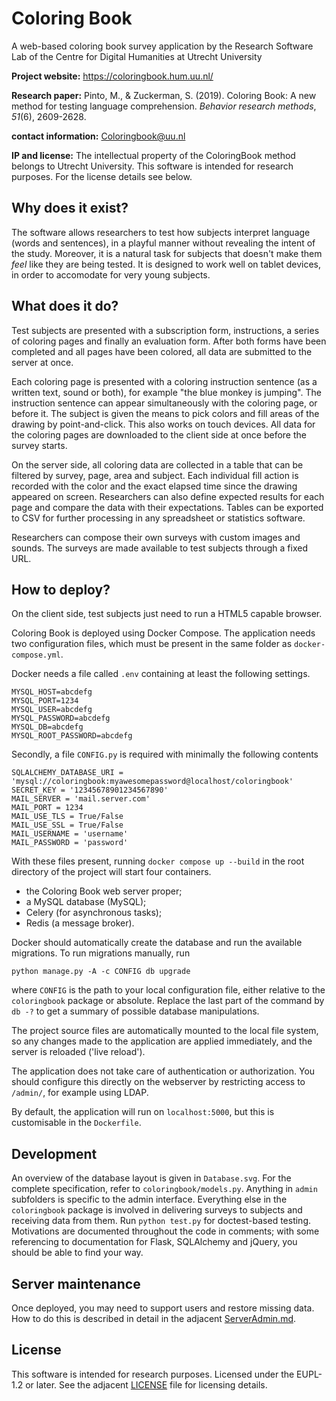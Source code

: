 # Coloring Book

A web-based coloring book survey application
by the Research Software Lab of the Centre for Digital Humanities at Utrecht University

**Project website:** https://coloringbook.hum.uu.nl/

**Research paper:** Pinto, M., & Zuckerman, S. (2019). Coloring Book: A new method for testing language comprehension. _Behavior research methods_, _51_(6), 2609-2628.

**contact information:** Coloringbook@uu.nl

**IP and license:** The intellectual property of the ColoringBook method belongs to Utrecht University. This software is intended for research purposes. For the license details see below.


## Why does it exist?

The software allows researchers to test how subjects interpret language (words and sentences), in a playful manner without revealing the intent of the study. Moreover, it is a natural task for subjects that doesn't make them *feel* like they are being tested. It is designed to work well on tablet devices, in order to accomodate for very young subjects.


## What does it do?

Test subjects are presented with a subscription form, instructions, a series of coloring pages and finally an evaluation form. After both forms have been completed and all pages have been colored, all data are submitted to the server at once.

Each coloring page is presented with a coloring instruction sentence (as a written text, sound or both), for example "the blue monkey is jumping". The instruction sentence can appear simultaneously with the coloring page, or before it. The subject is given the means to pick colors and fill areas of the drawing by point-and-click. This also works on touch devices. All data for the coloring pages are downloaded to the client side at once before the survey starts.

On the server side, all coloring data are collected in a table that can be filtered by survey, page, area and subject. Each individual fill action is recorded with the color and the exact elapsed time since the drawing appeared on screen. Researchers can also define expected results for each page and compare the data with their expectations. Tables can be exported to CSV for further processing in any spreadsheet or statistics software.

Researchers can compose their own surveys with custom images and sounds. The surveys are made available to test subjects through a fixed URL.


## How to deploy?

On the client side, test subjects just need to run a HTML5 capable browser.

Coloring Book is deployed using Docker Compose. The application needs two configuration files, which must be present in the same folder as `docker-compose.yml`. 

Docker needs a file called `.env` containing at least the following settings.

    MYSQL_HOST=abcdefg
    MYSQL_PORT=1234
    MYSQL_USER=abcdefg
    MYSQL_PASSWORD=abcdefg
    MYSQL_DB=abcdefg
    MYSQL_ROOT_PASSWORD=abcdefg

Secondly, a file `CONFIG.py` is required with minimally the following contents

    SQLALCHEMY_DATABASE_URI = 'mysql://coloringbook:myawesomepassword@localhost/coloringbook'
    SECRET_KEY = '12345678901234567890'
    MAIL_SERVER = 'mail.server.com'
    MAIL_PORT = 1234
    MAIL_USE_TLS = True/False
    MAIL_USE_SSL = True/False
    MAIL_USERNAME = 'username'
    MAIL_PASSWORD = 'password'

With these files present, running `docker compose up --build` in the root directory of the project will start four containers.

- the Coloring Book web server proper;
- a MySQL database (MySQL);
- Celery (for asynchronous tasks);
- Redis (a message broker).

Docker should automatically create the database and run the available migrations. To run migrations manually, run

    python manage.py -A -c CONFIG db upgrade

where `CONFIG` is the path to your local configuration file, either relative to the `coloringbook` package or absolute. Replace the last part of the command by `db -?` to get a summary of possible database manipulations.

The project source files are automatically mounted to the local file system, so any changes made to the application are applied immediately, and the server is reloaded ('live reload').

The application does not take care of authentication or authorization. You should configure this directly on the webserver by restricting access to `/admin/`, for example using LDAP.

By default, the application will run on `localhost:5000`, but this is customisable in the `Dockerfile`.


## Development

An overview of the database layout is given in `Database.svg`. For the complete specification, refer to `coloringbook/models.py`. Anything in `admin` subfolders is specific to the admin interface. Everything else in the `coloringbook` package is involved in delivering surveys to subjects and receiving data from them. Run `python test.py` for doctest-based testing. Motivations are documented throughout the code in comments; with some referencing to documentation for Flask, SQLAlchemy and jQuery, you should be able to find your way.


## Server maintenance

Once deployed, you may need to support users and restore missing data. How to do this is described in detail in the adjacent [ServerAdmin.md](ServerAdmin.md).


## License

This software is intended for research purposes. Licensed under the EUPL-1.2 or later. See the adjacent [LICENSE](LICENSE) file for licensing details.
